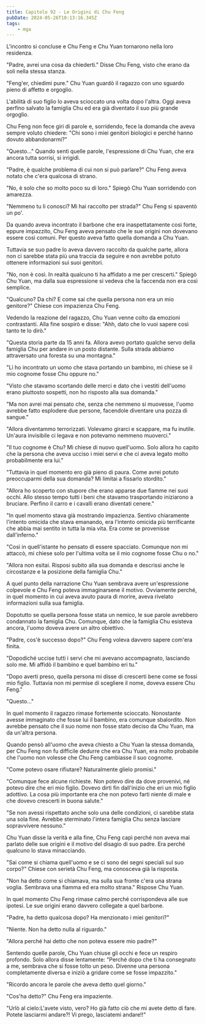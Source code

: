 ```yaml
---
title: Capitolo 92 - Le Origini di Chu Feng
pubDate: 2024-05-26T10:13:16.345Z
tags:
    - mga
---
```



L'incontro si concluse e Chu Feng e Chu Yuan tornarono nella loro residenza.


"Padre, avrei una cosa da chiederti." Disse Chu Feng, visto che erano da soli nella stessa stanza.


"Feng'er, chiedimi pure." Chu Yuan guardò il ragazzo con uno sguardo pieno di affetto e orgoglio.


L'abilità di suo figlio lo aveva scioccato una volta dopo l'altra. Oggi aveva perfino salvato la famiglia Chu ed era già diventato il suo più grande orgoglio.


Chu Feng non fece giri di parole e, sorridendo, fece la domanda che aveva sempre voluto chiedere: "Chi sono i miei genitori biologici e perché hanno dovuto abbandonarmi?"


"Questo..." Quando sentì quelle parole, l'espressione di Chu Yuan, che era ancora tutta sorrisi, si irrigidì.


"Padre, è qualche problema di cui non si può parlare?" Chu Feng aveva notato che c'era qualcosa di strano.


"No, è solo che so molto poco su di loro." Spiegò Chu Yuan sorridendo con amarezza.


"Nemmeno tu li conosci? Mi hai raccolto per strada?" Chu Feng si spaventò un po'.


Da quando aveva incontrato il barbone che era inaspettatamente così forte, eppure impazzito, Chu Feng aveva pensato che le sue origini non dovevano essere così comuni. Per questo aveva fatto quella domanda a Chu Yuan.


Tuttavia se suo padre lo aveva davvero raccolto da qualche parte, allora non ci sarebbe stata più una traccia da seguire e non avrebbe potuto ottenere informazioni sui suoi genitori.


"No, non è così. In realtà qualcuno ti ha affidato a me per crescerti." Spiegò Chu Yuan, ma dalla sua espressione si vedeva che la faccenda non era così semplice.


"Qualcuno? Da chi? E come sai che quella persona non era un mio genitore?" Chiese con impazienza Chu Feng.


Vedendo la reazione del ragazzo, Chu Yuan venne colto da emozioni contrastanti. Alla fine sospirò e disse: "Ahh, dato che lo vuoi sapere così tanto te lo dirò."


"Questa storia parte da 15 anni fa. Allora avevo portato qualche servo della famiglia Chu per andare in un posto distante. Sulla strada abbiamo attraversato una foresta su una montagna."


"Lì ho incontrato un uomo che stava portando un bambino, mi chiese se il mio cognome fosse Chu oppure no."


"Visto che stavamo scortando delle merci e dato che i vestiti dell'uomo erano piuttosto sospetti, non ho risposto alla sua domanda."


"Ma non avrei mai pensato che, senza che nemmeno si muovesse, l'uomo avrebbe fatto esplodere due persone, facendole diventare una pozza di sangue."


"Allora diventammo terrorizzati. Volevamo girarci e scappare, ma fu inutile.
Un'aura invisibile ci legava e non potevamo nemmeno muoverci."


"Il tuo cognome è Chu? Mi chiese di nuovo quell'uomo. Solo allora ho capito che la persona che aveva ucciso i miei servi e che ci aveva legato molto probabilmente era lui."


"Tuttavia in quel momento ero già pieno di paura. Come avrei potuto preoccuparmi della sua domanda? Mi limitai a fissarlo stordito."


"Allora ho scoperto con stupore che erano apparse due fiamme nei suoi occhi. Allo stesso tempo tutti i beni che stavamo trasportando iniziarono a bruciare. Perfino il carro e i cavalli erano diventati cenere."


"In quel momento stava già mostrando impazienza. Sentivo chiaramente l'intento omicida che stava emanando, era l'intento omicida più terrificante che abbia mai sentito in tutta la mia vita. Era come se provenisse dall'inferno."


"Così in quell'istante ho pensato di essere spacciato. Comunque non mi attaccò, mi chiese solo per l'ultima volta se il mio cognome fosse Chu o no."


"Allora non esitai. Risposi subito alla sua domanda e descrissi anche le circostanze e la posizione della famiglia Chu."


A quel punto della narrazione Chu Yuan sembrava avere un'espressione colpevole e Chu Feng poteva immaginarsene il motivo.
Ovviamente perché, in quel momento in cui aveva avuto paura di morire, aveva rivelato informazioni sulla sua famiglia.


Dopotutto se quella persona fosse stata un nemico, le sue parole avrebbero condannato la famiglia Chu. Comunque, dato che la famiglia Chu esisteva ancora, l'uomo doveva avere un altro obiettivo.


"Padre, cos'è successo dopo?" Chu Feng voleva davvero sapere com'era finita.


"Dopodiché uccise tutti i servi che mi avevano accompagnato, lasciando solo me. Mi affidò il bambino e quel bambino eri tu."


"Dopo averti preso, quella persona mi disse di crescerti bene come se fossi mio figlio. Tuttavia non mi permise di scegliere il nome, doveva essere Chu Feng."


"Questo..."


In quel momento il ragazzo rimase fortemente scioccato. Nonostante avesse immaginato che fosse lui il bambino, era comunque sbalordito. Non avrebbe pensato che il suo nome non fosse stato deciso da Chu Yuan, ma da un'altra persona.


Quando pensò all'uomo che aveva chiesto a Chu Yuan la stessa domanda, per Chu Feng non fu difficile dedurre che era Chu Yuan, era molto probabile che l'uomo non volesse che Chu Feng cambiasse il suo cognome.


"Come potevo osare rifiutare? Naturalmente glielo promisi."


"Comunque fece alcune richieste. Non potevo dire da dove provenivi, né potevo dire che eri mio figlio. Dovevo dirti fin dall'inizio che eri un mio figlio adottivo. La cosa più importante era che non potevo farti niente di male e che dovevo crescerti in buona salute."


"Se non avessi rispettato anche solo una delle condizioni, ci sarebbe stata una sola fine. Avrebbe sterminato l'intera famiglia Chu senza lasciare sopravvivere nessuno."


Chu Yuan disse la verità e alla fine, Chu Feng capì perché non aveva mai parlato delle sue origini e il motivo del disagio di suo padre. Era perché qualcuno lo stava minacciando.


"Sai come si chiama quell'uomo e se ci sono dei segni speciali sul suo corpo?"
Chiese con serietà Chu Feng, ma conosceva già la risposta.


"Non ha detto come si chiamava, ma sulla sua fronte c'era una strana voglia. Sembrava una fiamma ed era molto strana." Rispose Chu Yuan.


In quel momento Chu Feng rimase calmo perché corrispondeva alle sue ipotesi. Le sue origini erano davvero collegate a quel barbone.


"Padre, ha detto qualcosa dopo? Ha menzionato i miei genitori?"


"Niente. Non ha detto nulla al riguardo."


"Allora perché hai detto che non poteva essere mio padre?"


Sentendo quelle parole, Chu Yuan chiuse gli occhi e fece un respiro profondo. Solo allora disse lentamente: "Perché dopo che ti ha consegnato a me, sembrava che si fosse tolto un peso. Divenne una persona completamente diversa e iniziò a gridare come se fosse impazzito."


"Ricordo ancora le parole che aveva detto quel giorno."


"Cos'ha detto?" Chu Feng era impaziente.


"Urlò al cielo:L'avete visto, vero? Ho già fatto ciò che mi avete detto di fare. Potete lasciarmi andare?! Vi prego, lasciatemi andare!!"






